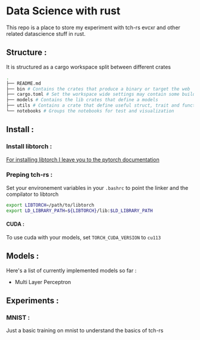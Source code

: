 # Data Science with rust  

This repo is a place to store my experiment with tch-rs evcxr and other related datascience stuff in rust.

## Structure : 

It is structured as a cargo workspace split between different crates

```sh
.
├── README.md
├── bin # Contains the crates that produce a binary or target the web  
├── cargo.toml # Set the workspace wide settings may contain some build scripts
├── models # Contains the lib crates that define a models
├── utils # Contains a crate that define useful struct, trait and functions 
└── notebooks # Groups the notebooks for test and visualization
```

## Install :

### Install libtorch :  

[For installing libtorch I leave you to the pytorch documentation](https://pytorch.org/cppdocs/installing.html)

### Preping tch-rs :

Set your environement variables in your ``.bashrc`` to point the linker and the compilator to libtorch

```sh
export LIBTORCH=/path/to/libtorch
export LD_LIBRARY_PATH=${LIBTORCH}/lib:$LD_LIBRARY_PATH
```

#### CUDA :

To use cuda with your models, set ``TORCH_CUDA_VERSION`` to ``cu113``


## Models :

Here's a list of currently implemented models so far : 
- Multi Layer Perceptron 

## Experiments : 

### MNIST : 

Just a basic training on mnist to understand the basics of tch-rs
